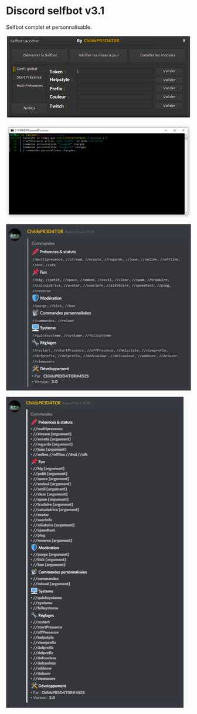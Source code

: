 # Discord selfbot v3.1
Selfbot complet et personnalisable.

![Launcher-image](https://github.com/aqwa/-/blob/master/Launcher-image.png)

![Console-image.png](https://github.com/aqwa/-/blob/master/Console-image.png)

![Help-image.png](https://github.com/aqwa/-/blob/master/Image-commandes.png)

![Help-image2.png](https://github.com/aqwa/-/blob/master/Image-commandes-2.png)
